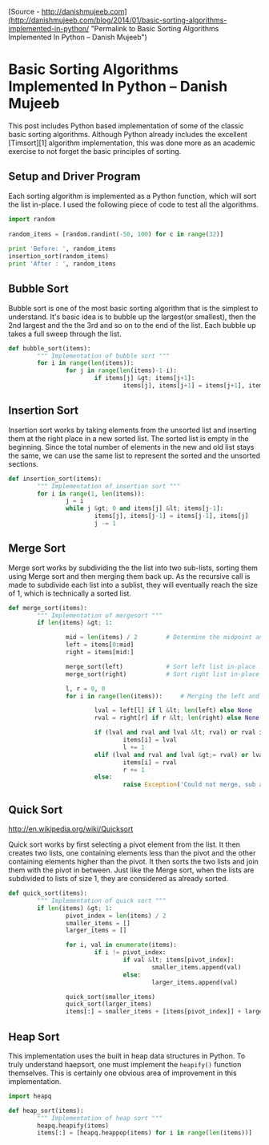 
[Source - http://danishmujeeb.com](http://danishmujeeb.com/blog/2014/01/basic-sorting-algorithms-implemented-in-python/ "Permalink to Basic Sorting Algorithms Implemented In Python – Danish Mujeeb")

# Basic Sorting Algorithms Implemented In Python – Danish Mujeeb

This post includes Python based implementation of some of the classic basic sorting algorithms. Although Python already includes the excellent [Timsort][1] algorithm implementation, this was done more as an academic exercise to not forget the basic principles of sorting.

## Setup and Driver Program

Each sorting algorithm is implemented as a Python function, which will sort the list in-place. I used the following piece of code to test all the algorithms.

```python
import random
 
random_items = [random.randint(-50, 100) for c in range(32)]
 
print 'Before: ', random_items
insertion_sort(random_items)
print 'After : ', random_items
```

## Bubble Sort


Bubble sort is one of the most basic sorting algorithm that is the simplest to understand. It's basic idea is to bubble up the largest(or smallest), then the 2nd largest and the the 3rd and so on to the end of the list. Each bubble up takes a full sweep through the list.

```python
def bubble_sort(items):
        """ Implementation of bubble sort """
        for i in range(len(items)):
                for j in range(len(items)-1-i):
                        if items[j] &gt; items[j+1]:
                                items[j], items[j+1] = items[j+1], items[j]    

```

## Insertion Sort

Insertion sort works by taking elements from the unsorted list and inserting them at the right place in a new sorted list. The sorted list is empty in the beginning. Since the total number of elements in the new and old list stays the same, we can use the same list to represent the sorted and the unsorted sections.

```python
def insertion_sort(items):
        """ Implementation of insertion sort """
        for i in range(1, len(items)):
                j = i
                while j &gt; 0 and items[j] &lt; items[j-1]:
                        items[j], items[j-1] = items[j-1], items[j]
                        j -= 1
```



## Merge Sort


Merge sort works by subdividing the the list into two sub-lists, sorting them using Merge sort and then merging them back up. As the recursive call is made to subdivide each list into a sublist, they will eventually reach the size of 1, which is technically a sorted list.

```python
def merge_sort(items):
        """ Implementation of mergesort """
        if len(items) &gt; 1:

                mid = len(items) / 2        # Determine the midpoint and split
                left = items[0:mid]
                right = items[mid:]

                merge_sort(left)            # Sort left list in-place
                merge_sort(right)           # Sort right list in-place

                l, r = 0, 0
                for i in range(len(items)):     # Merging the left and right list

                        lval = left[l] if l &lt; len(left) else None
                        rval = right[r] if r &lt; len(right) else None

                        if (lval and rval and lval &lt; rval) or rval is None:
                                items[i] = lval
                                l += 1
                        elif (lval and rval and lval &gt;= rval) or lval is None:
                                items[i] = rval
                                r += 1
                        else:
                                raise Exception('Could not merge, sub arrays sizes do not match the main array')

```



## Quick Sort

http://en.wikipedia.org/wiki/Quicksort

Quick sort works by first selecting a pivot element from the list. It then creates two lists, one containing elements less than the pivot and the other containing elements higher than the pivot. It then sorts the two lists and join them with the pivot in between. Just like the Merge sort, when the lists are subdivided to lists of size 1, they are considered as already sorted.

```python
def quick_sort(items):
        """ Implementation of quick sort """
        if len(items) &gt; 1:
                pivot_index = len(items) / 2
                smaller_items = []
                larger_items = []

                for i, val in enumerate(items):
                        if i != pivot_index:
                                if val &lt; items[pivot_index]:
                                        smaller_items.append(val)
                                else:
                                        larger_items.append(val)

                quick_sort(smaller_items)
                quick_sort(larger_items)
                items[:] = smaller_items + [items[pivot_index]] + larger_items

```

## Heap Sort


This implementation uses the built in heap data structures in Python. To truly understand haepsort, one must implement the `heapify()` function themselves. This is certainly one obvious area of improvement in this implementation.

```python
import heapq

def heap_sort(items):
        """ Implementation of heap sort """
        heapq.heapify(items)
        items[:] = [heapq.heappop(items) for i in range(len(items))]

```

